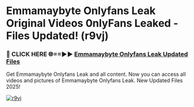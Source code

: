 # Emmamaybyte Onlyfans Leak Original Videos 0nlyFans Leaked - Files Updated! (r9vj)

<h3>🔴 CLICK HERE 🌐==►► <a href="https://tinyurl.com/3hn5wdd3" rel="nofollow">Emmamaybyte Onlyfans Leak Updated Files</a></h3>

Get Emmamaybyte Onlyfans Leak and all content. Now you can access all videos and pictures of Emmamaybyte Onlyfans Leak. New Updated Files 2025!

[![r9vj](https://i.imgur.com/4HnBqBT.gif)](https://tinyurl.com/3hn5wdd3)

